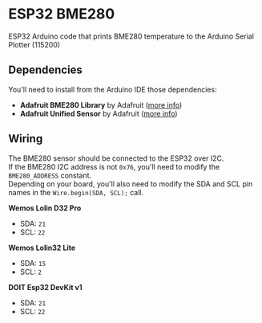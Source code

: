 # ESP32 BME280

ESP32 Arduino code that prints BME280 temperature to the Arduino Serial Plotter (115200)


## Dependencies

You'll need to install from the Arduino IDE those dependencies:
- **Adafruit BME280 Library** by Adafruit ([more info](https://github.com/adafruit/Adafruit_BME280_Library))
- **Adafruit Unified Sensor** by Adafruit ([more info](https://github.com/adafruit/Adafruit_Sensor))


## Wiring

The BME280 sensor should be connected to the ESP32 over I2C.  
If the BME280 I2C address is not `0x76`, you'll need to modify the `BME280_ADDRESS` constant.  
Depending on your board, you'll also need to modify the SDA and SCL pin names in the `Wire.begin(SDA, SCL);` call.

**Wemos Lolin D32 Pro**
- SDA: `21`
- SCL: `22`

**Wemos Lolin32 Lite**
- SDA: `15`
- SCL: `2`

**DOIT Esp32 DevKit v1**
- SDA: `21`
- SCL: `22`
